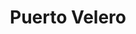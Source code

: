 ---
title: "Puerto Velero"
url: /puerto-la-cruz-puerto-la-cruz/puerto-velero/
shop: centro comercial
---